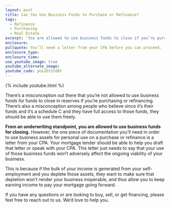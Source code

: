 ```yaml
---
layout: post
title: Can You Use Business Funds to Purchase or Refinance?
tags:
  - Refinance
  - Purchasing
  - Real Estate
excerpt: 'You are allowed to use business funds to close if you’re purchasing or refinancing, but there is one small requirement involved before you can do so.'
enclosure:
pullquote: You’ll need a letter from your CPA before you can proceed.
enclosure_type:
enclosure_time:
use_youtube_image: true
youtube_alternate_image:
youtube_code: pUs2DtSIdBY
---
```



{% include youtube.html %}

There’s a misconception out there that you’re not allowed to use business funds for funds to close in reserves if you’re purchasing or refinancing. There’s also a misconception among people who believe since it’s their funds and it’s a schedule C and they have full access to those funds, they should be able to use them freely.

**From an underwriting standpoint, you are allowed to use business funds for closing.** However, the one piece of documentation you’ll need in order to use business assets for personal use on a purchase or refinance is a letter from your CPA. Your mortgage lender should be able to help you draft that letter or speak with your CPA. This letter just needs to say that your use of those business funds won’t adversely affect the ongoing viability of your business.

This is because if the bulk of your income is generated from your self-employment and you deplete those assets, they want to make sure that depletion won’t render your business inoperable, and thus allow you to keep earning income to pay your mortgage going forward.

If you have any questions or are looking to buy, sell, or get financing, please feel free to reach out to us. We’d love to help you.